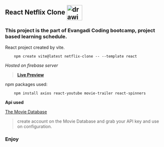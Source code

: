 ## React Netflix Clone  <img src="./public/d05cff3e-7260-4980-bc78-b1f299189582.ico" alt="drawing" style="vertical-align: middle" width="50"/>

### This project is the part of Evangadi Coding bootcamp, project based learning schedule.

React project created by vite.
```
    npm create vite@latest netflix-clone -- --template react
```   



*Hosted on firebase server*

>    [**Live Preview**](https://netflix-clone-d2860.firebaseapp.com)




npm packages used:
```
    npm install axios react-youtube movie-trailer react-spinners
```


**Api used**

[The Movie Database](https://www.themoviedb.org/)
> create account on the Movie Database and grab your API key and use on configuration.
   




### Enjoy
